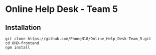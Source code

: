 # Online Help Desk - Team 5

## Installation

```
git clone https://github.com/PhongN18/Online_Help_Desk-Team_5.git
cd OHD-frontend
npm install
```
